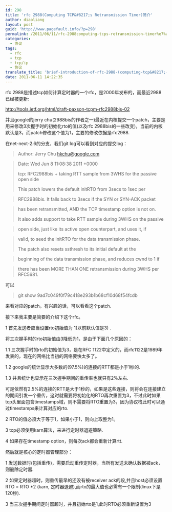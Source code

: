 ```yaml
---
id: 298
title: 'rfc 2988(Computing TCP&#8217;s Retransmission Timer)简介'
author: diaoliang
layout: post
guid: 'http://www.pagefault.info/?p=298'
permalink: /2011/06/11/rfc-2988computing-tcps-retransmission-timer%e7%ae%80%e4%bb%8b/
categories:
  - 协议
tags:
  - rfc
  - tcp
  - tcp/ip
  - 协议
translate_title: 'brief-introduction-of-rfc-2988-(computing-tcp&#8217;-s-retransmission-timer)'
date: 2011-06-11 14:22:35
---
```

rfc 2988是描述tcp如何计算定时器的一个rfc，是2000年发布的，而最近2988 已经被更新:
  
http://tools.ietf.org/html/draft-paxson-tcpm-rfc2988bis-02

并且google的jerry chu(2988bis的作者之一)最近在内核提交一个patch，主要是用来修改3次握手时的初始化rto的值(以及rfc 2988bis的一些改变)，当前的内核默认是3，而patch修改这个值为1，主要的修改依据是rfc2988.
  
<!--more-->


  
在net-next-2.6的分支，我们git log可以看到对应的提交log：

> Author: Jerry Chu <hkchu@google.com>
  
> Date: Wed Jun 8 11:08:38 2011 +0000
> 
> tcp: RFC2988bis + taking RTT sample from 3WHS for the passive open side
> 
> This patch lowers the default initRTO from 3secs to 1sec per
      
> RFC2988bis. It falls back to 3secs if the SYN or SYN-ACK packet
      
> has been retransmitted, AND the TCP timestamp option is not on.
> 
> It also adds support to take RTT sample during 3WHS on the passive
      
> open side, just like its active open counterpart, and uses it, if
      
> valid, to seed the initRTO for the data transmission phase.
> 
> The patch also resets ssthresh to its initial default at the
      
> beginning of the data transmission phase, and reduces cwnd to 1 if
      
> there has been MORE THAN ONE retransmission during 3WHS per RFC5681.

可以

> git show 9ad7c049f0f79c418e293b1b68cf10d68f54fcdb

来看对应的patch。有兴趣的话，可以看看这个patch.

接下来我主要是简要的介绍下这个rfc。

1 首先发送者应当设置rto初始值为 1(以前默认值是3) .

将三次握手时的rto初始值由3降低为1，是由于下面几个原因的：

1.1 三次握手时的rto的初始值为3，是在RFC 1122中定义的，而rfc1122是1989年发表的，现在的网络比当初的网络要快太多了。

1.2 google的统计显示大多数的(97.5%)的连接的RTT都是小于1秒的.

1.3 并且统计也显示在三次握手期间的重传率也就只有2%左右.

可是依然有2.5%的连接的RTT是大于1秒的，如果是这些连接，则将会在连接建立的期间引发一个重传，这时就需要将初始化的RTO再次重置为3，不过此时如果tcp头里面包含timestamps域，则不需要将RTO重置为3，因为协议栈此时可以通过timestamps来计算对应的rto.

2 RTO的值必须大于等于1，如果小于1，则向上取整为1。

3 tcp必须使用karn算法，来进行定时器退避策略.

4 如果存在timestamp option，则每次ack都会重新计算rtt.

然后就是核心的定时器管理部分：

1 发送数据时(包括重传)，需要启动重传定时器，当所有发送未确认数据被ack，则删除定时器.

2 如果定时器超时，则重传最早的还没有被receiver ack的段,并且host必须设置RTO = RTO *2 (karn, 定时器退避),而rto的最大值也必需有一个限制(linux下是120秒).

3 当三次握手期间定时器超时，并且初始rto是1,此时RTO必须重新设置为3